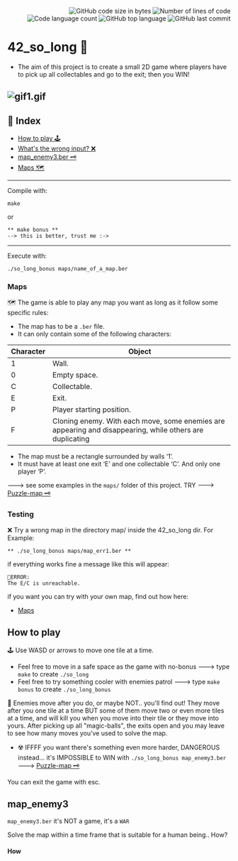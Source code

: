 
<p align="right">
	<img alt="GitHub code size in bytes" src="https://img.shields.io/github/languages/code-size/jblackiex/42_so_long?color=lightblue" />
	<img alt="Number of lines of code" src="https://img.shields.io/tokei/lines/github/jblackiex/42_so_long?color=critical" />
	<img alt="Code language count" src="https://img.shields.io/github/languages/count/jblackiex/42_so_long?color=yellow" />
	<img alt="GitHub top language" src="https://img.shields.io/github/languages/top/jblackiex/42_so_long?color=black" />
	<img alt="GitHub last commit" src="https://img.shields.io/github/last-commit/jblackiex/42_so_long?color=green" />
</p>

# 42_so_long 🧙 
* The aim of this project is to create a small 2D game where players have to pick up all collectables and go to the exit; then you WIN!

## ![gif1.gif](https://drive.google.com/file/d/1y8DQA48qQZwwJsFFF6G2oWR3vney_w3v/view?usp=sharing)

## 📜 Index
* [How to play 🕹️](#How-to-play)
* [What's the wrong input? ❌](#Testing)
* [map_enemy3.ber 🗝](#map_enemy3)
* [Maps 🗺](#Maps)

<hr>

Compile with:
```shell
make
```
or
```shell
** make bonus ** 
--> this is better, trust me :->
```
<hr>

Execute with:
```shell
./so_long_bonus maps/name_of_a_map.ber
```

### Maps
🗺 The game is able to play any map you want as long as it follow some specific rules:
* The map has to be a ``.ber`` file.
* It can only contain some of the following characters:

| Character | Object |
| - | - |
| 1 | Wall. |
| 0 | Empty space. |
| C | Collectable. |
| E | Exit. |
| P | Player starting position. |
| F | Cloning enemy. With each move, some enemies are appearing and disappearing, while others are duplicating |

* The map must be a rectangle surrounded by walls ‘1’.
* It must have at least one exit ‘E’ and one collectable ‘C’. And only one player ‘P’.

---> see some examples in the ``maps/`` folder of this project. TRY ---> [Puzzle-map 🗝](#map_enemy3)

### Testing

❌ Try a wrong map in the directory map/ inside the 42_so_long dir. For Example:
```shell
** ./so_long_bonus maps/map_err1.ber **
```
if everything works fine a message like this will appear:

```
🛑ERROR:
The E/C is unreachable.
```
if you want you can try with your own map, find out how here:

* [Maps](#Maps)

## How to play
🕹️ Use WASD or arrows to move one tile at a time.

* Feel free to move in a safe space as the game with no-bonus ---> type ``make`` to create ``./so_long`` 
* Feel free to try something cooler with enemies patrol ---> type ``make bonus`` to create ``./so_long_bonus``

👾 Enemies move after you do, or maybe NOT.. you'll find out! They move after you one tile at a time BUT some of them move two or even more tiles at a time, and will kill you when you move into their tile or they move into yours. After picking up all "magic-balls", the exits open and you may leave to see how many moves you’ve used to solve the map.

* ☢️ IFFFF you want there's something even more harder, DANGEROUS instead... it's IMPOSSIBLE to WIN with ``./so_long_bonus map_enemy3.ber`` ---> [Puzzle-map 🗝](#Puzzle-game)

You can exit the game with esc.

## map_enemy3
``map_enemy3.ber`` it's NOT a game, it's a ``WAR``

Solve the map within a time frame that is suitable for a human being.. How?
#### How

